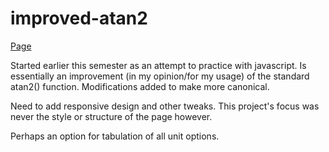 # improved-atan2

[Page](https://mfwolffe.github.io/improved-atan2/)

<p>Started earlier this semester as an attempt to practice with javascript. Is essentially an improvement (in my opinion/for my usage) of the standard atan2() function. Modifications added to make more canonical.</p>
<p>Need to add responsive design and other tweaks. This project's focus was never the style or structure of the page however.</p>
<p>Perhaps an option for tabulation of all unit options.</p>
